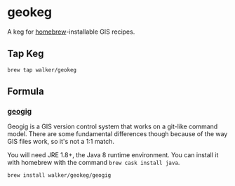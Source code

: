# geokeg
A keg for [homebrew](https://brew.sh)-installable GIS recipes.

## Tap Keg

    brew tap walker/geokeg

## Formula

### [geogig](http://geogig.org)

Geogig is a GIS version control system that works on a git-like command model. There are some fundamental differences though because of the way GIS files work, so it's not a 1:1 match.

You will need JRE 1.8+, the Java 8 runtime environment. You can install it with homebrew with the command `brew cask install java`.

    brew install walker/geokeg/geogig
